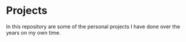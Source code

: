 # Projects
In this repository are some of the personal projects I have done over the years on my own time. 
